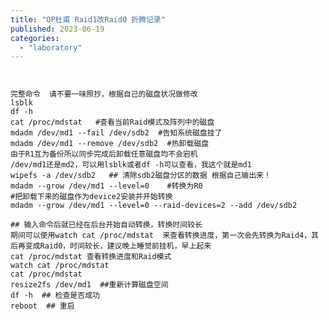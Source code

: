 ```yaml
---
title: "OP杜甫 Raid1改Raid0 折腾记录"
published: 2023-06-19
categories: 
  - "laboratory"
---
```


<picture>
    <source srcset="https://s3.catcat.blog/images/2023/06/image-8-1024x98.avif" type="image/avif">
    <source srcset="https://s3.catcat.blog/images/2023/06/image-8-1024x98.webp" type="image/webp">
    <img src="https://s3.catcat.blog/images/2023/06/image-8-1024x98.jpg" alt="" loading="lazy">
</picture>

```shell
  
完整命令  请不要一味照抄，根据自己的磁盘状况做修改
lsblk
df -h
cat /proc/mdstat   #查看当前Raid模式及阵列中的磁盘
mdadm /dev/md1 --fail /dev/sdb2  #告知系统磁盘挂了
mdadm /dev/md1 --remove /dev/sdb2  #热卸载磁盘
由于R1互为备份所以同步完成后卸载任意磁盘均不会宕机
/dev/md1还是md2，可以用lsblk或者df -h可以查看，我这个就是md1
wipefs -a /dev/sdb2   ## 清除sdb2磁盘分区的数据 根据自己输出来！
mdadm --grow /dev/md1 --level=0    #转换为R0
#把卸载下来的磁盘作为device2安装并开始转换
mdadm --grow /dev/md1 --level=0 --raid-devices=2 --add /dev/sdb2  

## 输入命令后就已经在后台开始自动转换，转换时间较长
期间可以使用watch cat /proc/mdstat  来查看转换进度，第一次会先转换为Raid4，其后再变成Raid0，时间较长，建议晚上睡觉前挂机，早上起来
cat /proc/mdstat 查看转换进度和Raid模式
watch cat /proc/mdstat
cat /proc/mdstat
resize2fs /dev/md1  ##重新计算磁盘空间
df -h  ## 检查是否成功
reboot  ## 重启
```

<picture>
    <source srcset="https://s3.catcat.blog/images/2023/06/ac10bd79143b4df11cbf1d8584768efb-1024x310.avif" type="image/avif">
    <source srcset="https://s3.catcat.blog/images/2023/06/ac10bd79143b4df11cbf1d8584768efb-1024x310.webp" type="image/webp">
    <img src="https://s3.catcat.blog/images/2023/06/ac10bd79143b4df11cbf1d8584768efb-1024x310.jpg" alt="" loading="lazy">
</picture>

<picture>
    <source srcset="https://s3.catcat.blog/images/2023/06/image-165.avif" type="image/avif">
    <source srcset="https://s3.catcat.blog/images/2023/06/image-165.webp" type="image/webp">
    <img src="https://s3.catcat.blog/images/2023/06/image-165.jpg" alt="" loading="lazy">
</picture>
